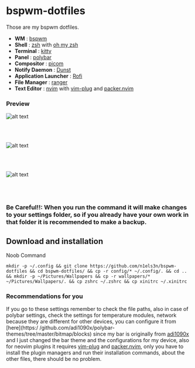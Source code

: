 # bspwm-dotfiles

Those are my bspwm dotfiles.

* **WM**                           : [bspwm](https://github.com/baskerville/bspwm)
* **Shell**                        : [zsh](https://wiki.archlinux.org/index.php/zsh) with [oh my zsh](https://github.com/ohmyzsh/ohmyzsh)
* **Terminal**                     : [kitty](https://github.com/kovidgoyal/kitty)
* **Panel**                        : [polybar](https://github.com/polybar/polybar)
* **Compositor**                   : [picom](https://github.com/chjj/compton)
* **Notify Daemon**                : [Dunst](https://wiki.archlinux.org/index.php/Dunst)
* **Application Launcher**         : [Rofi](https://github.com/davatorium/rofi)
* **File Manager**                 : [ranger](https://github.com/ranger/ranger)
* **Text Editor**                  : [nvim](https://github.com/neovim/neovim) with [vim-plug](https://github.com/junegunn/vim-plug) and [packer.nvim](https://github.com/wbthomason/packer.nvim)

### Preview

![alt text](https://github.com/n1els3n/bspwm-dotfiles/blob/main/preview/1.png)

<br/><br/>

![alt text](https://github.com/n1els3n/bspwm-dotfiles/blob/main/preview/2.png)

<br/><br/>

![alt text](https://github.com/n1els3n/bspwm-dotfiles/blob/main/preview/3.png)

<br/><br/>

### Be Careful!!: When you run the command it will make changes to your settings folder, so if you already have your own work in that folder it is recommended to make a backup.

## Download and installation

Noob Command

```
mkdir -p ~/.config && git clone https://github.com/n1els3n/bspwm-dotfiles && cd bspwm-dotfiles/ && cp -r config/* ~/.config/. && cd .. && mkdir -p ~/Pictures/Wallpapers && cp -r wallpapers/* ~/Pictures/Wallpapers/. && cp zshrc ~/.zshrc && cp xinitrc ~/.xinitrc
```

### Recommendations for you
If you go to these settings remember to check the file paths, also in case of polybar settings, check the settings for temperature modules, network because they are different for other devices, you can configure it from [here](https:/ /github.com/adi1090x/polybar-themes/tree/master/bitmap/blocks) since my bar is originally from [adi1090x](https://github.com/adi1090x) and I just changed the bar theme and the configurations for my device, also for neovim plugins it requires [vim-plug](https://github.com/junegunn/vim-plug) and [packer.nvim](https://github.com/wbthomason/packer.nvim), only you have to install the plugin managers and run their installation commands, about the other files, there should be no problem.
